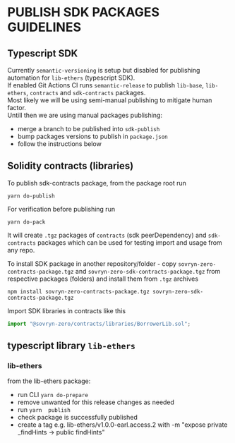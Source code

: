 # PUBLISH SDK PACKAGES GUIDELINES
## **Typescript SDK** 
Currently `semantic-versioning` is setup but disabled for publishing automation for `lib-ethers` (typescript SDK).  
If enabled Git Actions CI runs `semantic-release` to publish `lib-base`, `lib-ethers`, `contracts` and `sdk-contracts`  packages.  
Most likely we will be using semi-manual publishing to mitigate human factor.  
Untill then we are using manual packages publishing:
- merge a branch to be published into `sdk-publish`
- bump packages versions to publish in `package.json` 
- follow the instructions below  


## **Solidity contracts (libraries)**  
To publish sdk-contracts package, from the package root run   

```
yarn do-publish
```  
For verification before publishing run 
```
yarn do-pack
```  
It will create `.tgz` packages of `contracts` (sdk peerDependency) and `sdk-contracts` packages which can be used for testing import and usage from any repo. 

To install SDK package in another repository/folder - copy `sovryn-zero-contracts-package.tgz` and `sovryn-zero-sdk-contracts-package.tgz` from respective packages (folders) and install them from `.tgz` archives
```
npm install sovryn-zero-contracts-package.tgz sovryn-zero-sdk-contracts-package.tgz
```  
Import SDK libraries in contracts like this
```javascript
import "@sovryn-zero/contracts/libraries/BorrowerLib.sol";
```  

## typescript library `lib-ethers`
### lib-ethers
from the lib-ethers package:  
- run CLI `yarn do-prepare`
- remove unwanted for this release changes as needed
- run `yarn  publish`
- check package is successfully published
- create a tag e.g. lib-ethers/v1.0.0-earl.access.2 with -m "expose private _findHints -> public findHints"


